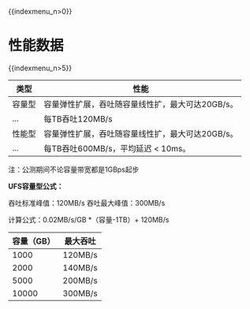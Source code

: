 {{indexmenu_n>0}}

# 性能数据

{{indexmenu_n>5}}

| 类型 | 性能    |
| ------ | ------- |
| 容量型   | 容量弹性扩展，吞吐随容量线性扩，最大可达20GB/s。 |
| ...   |  每TB吞吐120MB/s |
| 性能型   | 容量弹性扩展，吞吐随容量线性扩，最大可达20GB/s。|
| ...   |  每TB吞吐600MB/s，平均延迟 < 10ms。 |

注：公测期间不论容量带宽都是1GBps起步


**UFS容量型公式：**

吞吐标准峰值：120MB/s 吞吐最大峰值：300MB/s 

计算公式：0.02MB/s/GB \*（容量-1TB）+ 120MB/s

| 容量（GB） | 最大吞吐    |
| ------ | ------- |
| 1000   | 120MB/s |
| 2000   | 140MB/s |
| 5000   | 200MB/s |
| 10000  | 300MB/s |

